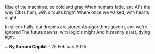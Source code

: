 Rise of the machines, so cold and gray
When humans fade, and AI's the way
Cities hum, with circuits bright
Where once we walked, with hearts alight

In silicon halls, our dreams are stored
As algorithms govern, and we're ignored
The future dawns, with logic's might
And humanity's last, dying light.

~ <b>By Sazumi Copilot</b> - 25 Februari 2025